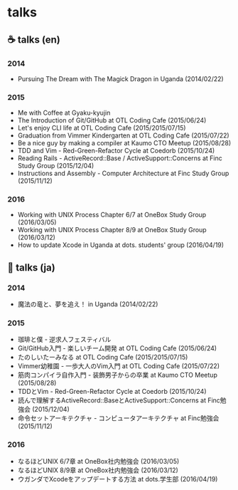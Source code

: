 # talks

## :coffee: talks (en)

### 2014

* Pursuing The Dream with The Magick Dragon in Uganda (2014/02/22)

### 2015

* Me with Coffee at Gyaku-kyujin
* The Introduction of Git/GitHub at OTL Coding Cafe (2015/06/24)
* Let's enjoy CLI life at OTL Coding Cafe (2015/2015/07/15)
* Graduation from Vimmer Kindergarten at OTL Coding Cafe (2015/07/22)
* Be a nice guy by making a compiler at Kaumo CTO Meetup (2015/08/28)
* TDD and Vim - Red-Green-Refactor Cycle at Coedorb (2015/10/24)
* Reading Rails - ActiveRecord::Base / ActiveSupport::Concerns at Finc Study Group (2015/12/04)
* Instructions and Assembly - Computer Architecture at Finc Study Group (2015/11/12)

### 2016

* Working with UNIX Process Chapter 6/7 at OneBox Study Group (2016/03/05)
* Working with UNIX Process Chapter 8/9 at OneBox Study Group (2016/03/12)
* How to update Xcode in Uganda at dots. students' group (2016/04/19)


## :tea: talks (ja)

### 2014

* 魔法の竜と、夢を追え！ in Uganda (2014/02/22)

### 2015

* 珈琲と僕 - 逆求人フェスティバル
* Git/GitHub入門 - 楽しいチーム開発 at OTL Coding Cafe (2015/06/24)
* たのしいたーみなる at OTL Coding Cafe (2015/2015/07/15)
* Vimmer幼稚園 - 一歩大人のVim入門 at OTL Coding Cafe (2015/07/22)
* 筋肉コンパイラ自作入門 - 装飾男子からの卒業 at Kaumo CTO Meetup (2015/08/28)
* TDDとVim - Red-Green-Refactor Cycle at Coedorb (2015/10/24)
* 読んで理解するActiveRecord::BaseとActiveSupport::Concerns at Finc勉強会 (2015/12/04)
* 命令セットアーキテクチャ - コンピュータアーキテクチャ at Finc勉強会 (2015/11/12)

### 2016

* なるほどUNIX 6/7章 at OneBox社内勉強会 (2016/03/05)
* なるほどUNIX 8/9章 at OneBox社内勉強会 (2016/03/12)
* ウガンダでXcodeをアップデートする方法 at dots.学生部 (2016/04/19)
